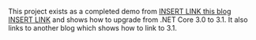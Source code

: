 This project exists as a completed demo from [INSERT LINK this blog INSERT LINK]() and shows how to upgrade from .NET Core 3.0 to 3.1. It also links to another blog which shows how to link to 3.1. 
